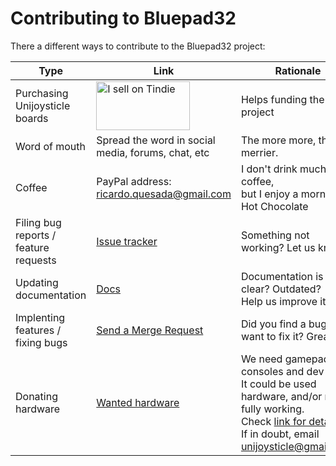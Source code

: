 # Contributing to Bluepad32

There a different ways to contribute to the Bluepad32 project:

| Type | Link | Rationale |
| ---- | ---------- | -- |
| Purchasing Unijoysticle boards | <a href="https://www.tindie.com/stores/riq/?ref=offsite_badges&utm_source=sellers_riq&utm_medium=badges&utm_campaign=badge_medium"><img src="https://d2ss6ovg47m0r5.cloudfront.net/badges/tindie-mediums.png" alt="I sell on Tindie" width="150" height="78"></a> | Helps funding the project |
| Word of mouth | Spread the word in social media, forums, chat, etc | The more more, the merrier. |
| Coffee | PayPal address: ricardo.quesada@gmail.com | I don't drink much coffee,<br>but I enjoy a morning Hot Chocolate |
| Filing bug reports / feature requests | [Issue tracker][issue_tracker] | Something not working? Let us know! |
| Updating documentation | [Docs][docs] | Documentation is not clear? Outdated?<br>Help us improve it|
| Implenting features / fixing bugs | [Send a Merge Request][merge_request] | Did you find a bug? want to fix it? Great! |
| Donating hardware | [Wanted hardware][wanted_hardware] | We need gamepads, consoles and dev kits.<br>It could be used hardware, and/or not fully working.<br>Check [link for details][wanted_hardware].<br>If in doubt, email unijoysticle@gmail.com. |

[wanted_hardware]: https://docs.google.com/spreadsheets/d/10Ev5ycCAJGgVBQ9sc6y-U0cPcbdUCy1aqvxLBfc50_Y/edit#gid=522243731
[issue_tracker]: https://gitlab.com/ricardoquesada/bluepad32/-/issues
[docs]: https://gitlab.com/ricardoquesada/bluepad32/-/tree/main/docs
[merge_request]: https://gitlab.com/ricardoquesada/bluepad32/-/merge_requests
